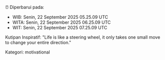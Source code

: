 ⏰ Diperbarui pada:
- WIB: Senin, 22 September 2025 05.25.09 UTC
- WITA: Senin, 22 September 2025 06.25.09 UTC
- WIT: Senin, 22 September 2025 07.25.09 UTC

Kutipan Inspiratif:
"Life is like a steering wheel, it only takes one small move to change your entire direction."


Kategori: motivational

